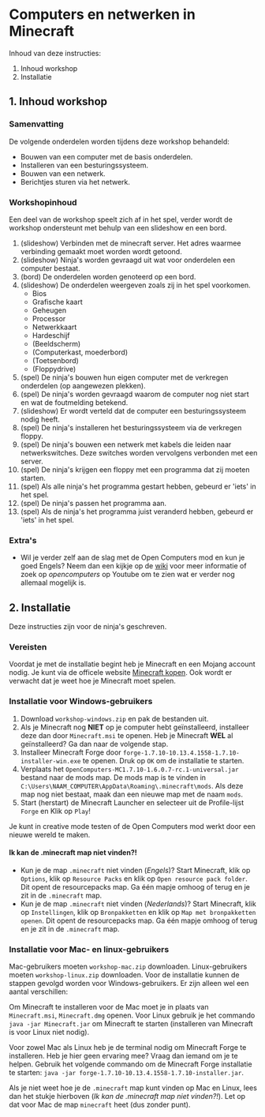 # Computers en netwerken in Minecraft

Inhoud van deze instructies:

1. Inhoud workshop
2. Installatie

## 1. Inhoud workshop

### Samenvatting

De volgende onderdelen worden tijdens deze workshop behandeld:

- Bouwen van een computer met de basis onderdelen.
- Installeren van een besturingssysteem.
- Bouwen van een netwerk.
- Berichtjes sturen via het netwerk.

### Workshopinhoud

Een deel van de workshop speelt zich af in het spel, verder wordt de workshop ondersteunt met behulp van een slideshow en een bord.

1. (slideshow) Verbinden met de minecraft server. Het adres waarmee verbinding gemaakt moet worden wordt getoond.
2. (slideshow) Ninja's worden gevraagd uit wat voor onderdelen een computer bestaat.
3. (bord) De onderdelen worden genoteerd op een bord.
4. (slideshow) De onderdelen weergeven zoals zij in het spel voorkomen.
	- Bios
	- Grafische kaart
	- Geheugen
	- Processor
	- Netwerkkaart
	- Hardeschijf
	- (Beeldscherm)
	- (Computerkast, moederbord)
	- (Toetsenbord)
	- (Floppydrive)
5. (spel) De ninja's bouwen hun eigen computer met de verkregen onderdelen (op aangewezen plekken).
6. (spel) De ninja's worden gevraagd waarom de computer nog niet start en wat de foutmelding betekend.
7. (slideshow) Er wordt verteld dat de computer een besturingssysteem nodig heeft.
8. (spel) De ninja's installeren het besturingssysteem via de verkregen floppy.
9. (spel) De ninja's bouwen een netwerk met kabels die leiden naar netwerkswitches. Deze switches worden vervolgens verbonden met een server.
10. (spel) De ninja's krijgen een floppy met een programma dat zij moeten starten.
11. (spel) Als alle ninja's het programma gestart hebben, gebeurd er 'iets' in het spel.
12. (spel) De ninja's passen het programma aan.
13. (spel) Als de ninja's het programma juist veranderd hebben, gebeurd er 'iets' in het spel.

### Extra's

- Wil je verder zelf aan de slag met de Open Computers mod en kun je goed Engels? Neem dan een kijkje op de [wiki](http://ocdoc.cil.li/) voor meer informatie of zoek op _opencomputers_ op Youtube om te zien wat er verder nog allemaal mogelijk is.

## 2. Installatie

Deze instructies zijn voor de ninja's geschreven.

### Vereisten

Voordat je met de installatie begint heb je Minecraft en een Mojang account nodig. Je kunt via de officele website [Minecraft kopen](https://minecraft.net/en/store/minecraft/). Ook wordt er verwacht dat je weet hoe je Minecraft moet spelen.

### Installatie voor Windows-gebruikers

1. Download `workshop-windows.zip` en pak de bestanden uit.
2. Als je Minecraft nog __NIET__ op je computer hebt geïnstalleerd, installeer deze dan door `Minecraft.msi` te openen. Heb je Minecraft __WEL__ al geïnstalleerd? Ga dan naar de volgende stap.
3. Installeer Minecraft Forge door `forge-1.7.10-10.13.4.1558-1.7.10-installer-win.exe` te openen. Druk op `OK` om de installatie te starten.
4. Verplaats het `OpenComputers-MC1.7.10-1.6.0.7-rc.1-universal.jar` bestand naar de mods map. De mods map is te vinden in `C:\Users\NAAM_COMPUTER\AppData\Roaming\.minecraft\mods`. Als deze map nog niet bestaat, maak dan een nieuwe map met de naam `mods`. 
5. Start (herstart) de Minecraft Launcher en selecteer uit de Profile-lijst `Forge` en Klik op `Play`!

Je kunt in creative mode testen of de Open Computers mod werkt door een nieuwe wereld te maken.

#### Ik kan de .minecraft map niet vinden?!
- Kun je de map `.minecraft` niet vinden (_Engels_)? Start Minecraft, klik op `Options`, klik op `Resource Packs` en klik op `Open resource pack folder`. Dit opent de resourcepacks map. Ga één mapje omhoog of terug en je zit in de `.minecraft` map.
- Kun je de map `.minecraft` niet vinden (_Nederlands_)? Start Minecraft, klik op `Instellingen`, klik op `Bronpakketten` en klik op `Map met bronpakketten openen`. Dit opent de resourcepacks map. Ga één mapje omhoog of terug en je zit in de `.minecraft` map.

### Installatie voor Mac- en linux-gebruikers

Mac-gebruikers moeten `workshop-mac.zip` downloaden. Linux-gebruikers moeten `workshop-linux.zip` downloaden. Voor de installatie kunnen de stappen gevolgd worden voor Windows-gebruikers. Er zijn alleen wel een aantal verschillen:

Om Minecraft te installeren voor de Mac moet je in plaats van `Minecraft.msi`, `Minecraft.dmg` openen. Voor Linux gebruik je het commando `java -jar Minecraft.jar` om Minecraft te starten (installeren van Minecraft is voor Linux niet nodig).

Voor zowel Mac als Linux heb je de terminal nodig om Minecraft Forge te installeren. Heb je hier geen ervaring mee? Vraag dan iemand om je te helpen. Gebruik het volgende commando om de Minecraft Forge installatie te starten: `java -jar forge-1.7.10-10.13.4.1558-1.7.10-installer.jar`.

Als je niet weet hoe je de `.minecraft` map kunt vinden op Mac en Linux, lees dan het stukje hierboven (_Ik kan de .minecraft map niet vinden?!_). Let op dat voor Mac de map `minecraft` heet (dus zonder punt).


